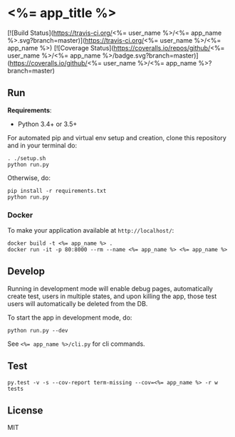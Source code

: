 # <%= app_title %> 
[![Build Status](https://travis-ci.org/<%= user_name %>/<%= app_name %>.svg?branch=master)](https://travis-ci.org/<%= user_name %>/<%= app_name %>)
[![Coverage Status](https://coveralls.io/repos/github/<%= user_name %>/<%= app_name %>/badge.svg?branch=master)](https://coveralls.io/github/<%= user_name %>/<%= app_name %>?branch=master)

## Run

**Requirements**:
- Python 3.4+ or 3.5+

For automated pip and virtual env setup and creation, 
clone this repository and in your terminal do:

```
. ./setup.sh
python run.py
```

Otherwise, do:

```
pip install -r requirements.txt
python run.py
```

### Docker

To make your application available at ```http://localhost/```:

```
docker build -t <%= app_name %> .
docker run -it -p 80:8000 --rm --name <%= app_name %> <%= app_name %>
```


## Develop

Running in development mode will enable debug pages,
automatically create test, users in multiple states,
and upon killing the app, those test users will automatically be 
deleted from the DB.

To start the app in development mode, do:

```
python run.py --dev
```

See ```<%= app_name %>/cli.py``` for cli commands. 

## Test

```
py.test -v -s --cov-report term-missing --cov=<%= app_name %> -r w tests
```


## License

MIT
